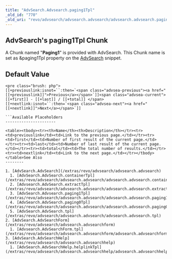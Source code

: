 ```yaml
---
title: "AdvSearch.Advsearch.paging1Tpl"
_old_id: "770"
_old_uri: "revo/advsearch/advsearch.advsearch/advsearch.advsearch.paging1tpl"
---
```


AdvSearch's paging1Tpl Chunk
----------------------------

A Chunk named "**Paging1**" is provided with AdvSearch. This Chunk name is set as &paging1Tpl property on the [AdvSearch](/extras/revo/advsearch/advsearch.advsearch "AdvSearch.AdvSearch") snippet.

Default Value
-------------

```
<pre class="brush: php">
[[+previouslink:isnot=``:then=`<span class="advsea-previous"><a href="[[+previouslink]]">Previous</a></span>`]]<span class="advsea-current"> [[+first]] - [[+last]] / [[+total]] </span>[[+nextlink:isnot=``:then=`<span class="advsea-next"><a href="[[+nextlink]]">Next</a></span>`]]

```Available Placeholders
----------------------

<table><tbody><tr><th>Name</th><th>Description</th></tr><tr><td>previouslink</td><td>Link to the previous page.</td></tr><tr><td>first</td><td>Number of first result of the current page.</td></tr><tr><td>last</td><td>Number of last result of the current page.</td></tr><tr><td>total</td><td>The total number of results.</td></tr><tr><td>nextlink</td><td>Link to the next page.</td></tr></tbody></table>See Also
--------

1. [AdvSearch.AdvSearch](/extras/revo/advsearch/advsearch.advsearch)
  1. [AdvSearch.AdvSearch.containerTpl](/extras/revo/advsearch/advsearch.advsearch/advsearch.advsearch.containertpl)
  2. [Advsearch.AdvSearch.extractTpl](/extras/revo/advsearch/advsearch.advsearch/advsearch.advsearch.extracttpl)
  3. [AdvSearch.Advsearch.paging1Tpl](/extras/revo/advsearch/advsearch.advsearch/advsearch.advsearch.paging1tpl)
  4. [AdvSearch.AdvSearch.paging0Tpl](/extras/revo/advsearch/advsearch.advsearch/advsearch.advsearch.paging0tpl)
  5. [AdvSearch.AdvSearch.tpl](/extras/revo/advsearch/advsearch.advsearch/advsearch.advsearch.tpl)
2. [AdvSearch.AdvSearchForm](/extras/revo/advsearch/advsearch.advsearchform)
  1. [Advsearch.AdvSearchForm.tpl](/extras/revo/advsearch/advsearch.advsearchform/advsearch.advsearchform.tpl)
3. [AdvSearch.AdvSearchHelp](/extras/revo/advsearch/advsearch.advsearchhelp)
  1. [AdvSearch.AdvSearchHelp.helplinkTpl](/extras/revo/advsearch/advsearch.advsearchhelp/advsearch.advsearchhelp.helplinktpl)